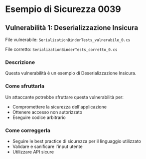 # Esempio di Sicurezza 0039

## Vulnerabilità 1: Deserializzazione Insicura

File vulnerabile: `SerializationBinderTests_vulnerabile_0.cs`

File corretto: `SerializationBinderTests_corretto_0.cs`

### Descrizione

Questa vulnerabilità è un esempio di Deserializzazione Insicura.

### Come sfruttarla

Un attaccante potrebbe sfruttare questa vulnerabilità per:

- Compromettere la sicurezza dell'applicazione
- Ottenere accesso non autorizzato
- Eseguire codice arbitrario

### Come correggerla

- Seguire le best practice di sicurezza per il linguaggio utilizzato
- Validare e sanificare l'input utente
- Utilizzare API sicure

